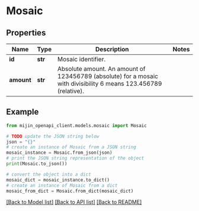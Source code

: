 # Mosaic


## Properties

Name | Type | Description | Notes
------------ | ------------- | ------------- | -------------
**id** | **str** | Mosaic identifier. | 
**amount** | **str** | Absolute amount. An amount of 123456789 (absolute) for a mosaic with divisibility 6 means 123.456789 (relative). | 

## Example

```python
from mijin_openapi_client.models.mosaic import Mosaic

# TODO update the JSON string below
json = "{}"
# create an instance of Mosaic from a JSON string
mosaic_instance = Mosaic.from_json(json)
# print the JSON string representation of the object
print(Mosaic.to_json())

# convert the object into a dict
mosaic_dict = mosaic_instance.to_dict()
# create an instance of Mosaic from a dict
mosaic_from_dict = Mosaic.from_dict(mosaic_dict)
```
[[Back to Model list]](../README.md#documentation-for-models) [[Back to API list]](../README.md#documentation-for-api-endpoints) [[Back to README]](../README.md)


